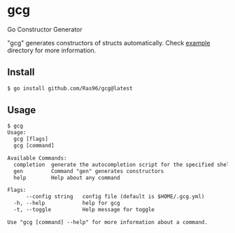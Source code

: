 # gcg

Go Constructor Generator

"gcg" generates constructors of structs automatically.
Check [example](./example) directory for more information.

## Install

```sh
$ go install github.com/Ras96/gcg@latest
```

## Usage

```txt
$ gcg
Usage:
  gcg [flags]
  gcg [command]

Available Commands:
  completion  generate the autocompletion script for the specified shell
  gen         Command "gen" generates constructors
  help        Help about any command

Flags:
      --config string   config file (default is $HOME/.gcg.yml)
  -h, --help            help for gcg
  -t, --toggle          Help message for toggle

Use "gcg [command] --help" for more information about a command.
```
